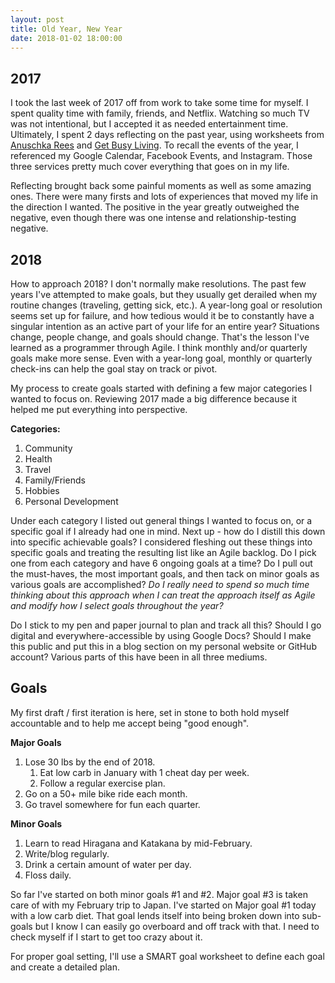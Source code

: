 ```yaml
---
layout: post
title: Old Year, New Year
date: 2018-01-02 18:00:00
---
```


## 2017

I took the last week of 2017 off from work to take some time for myself.  I spent quality time with family, friends, and Netflix.  Watching so much TV was not intentional, but I accepted it as needed entertainment time.  Ultimately, I spent 2 days reflecting on the past year, using worksheets from [Anuschka Rees](https://anuschkarees.com/blog/2017/12/28/your-year-in-review-2017/) and [Get Busy Living](http://getbusylivingblog.com/write-your-annual-review-plus-a-free-worksheet-to-help/).  To recall the events of the year, I referenced my Google Calendar, Facebook Events, and Instagram.  Those three services pretty much cover everything that goes on in my life.

Reflecting brought back some painful moments as well as some amazing ones.  There were many firsts and lots of experiences that moved my life in the direction I wanted.  The positive in the year greatly outweighed the negative, even though there was one intense and relationship-testing negative.

## 2018

How to approach 2018?  I don't normally make resolutions.  The past few years I've attempted to make goals, but they usually get derailed when my routine changes (traveling, getting sick, etc.).  A year-long goal or resolution seems set up for failure, and how tedious would it be to constantly have a singular intention as an active part of your life for an entire year?  Situations change, people change, and goals should change.  That's the lesson I've learned as a programmer through Agile.  I think monthly and/or quarterly goals make more sense.  Even with a year-long goal, monthly or quarterly check-ins can help the goal stay on track or pivot.

My process to create goals started with defining a few major categories I wanted to focus on.  Reviewing 2017 made a big difference because it helped me put everything into perspective.

**Categories:**

1. Community
2. Health
3. Travel
4. Family/Friends
5. Hobbies
6. Personal Development

Under each category I listed out general things I wanted to focus on, or a specific goal if I already had one in mind.  Next up - how do I distill this down into specific achievable goals?  I considered fleshing out these things into specific goals and treating the resulting list like an Agile backlog.  Do I pick one from each category and have 6 ongoing goals at a time?  Do I pull out the must-haves, the most important goals, and then tack on minor goals as various goals are accomplished?  *Do I really need to spend so much time thinking about this approach when I can treat the approach itself as Agile and modify how I select goals throughout the year?*

Do I stick to my pen and paper journal to plan and track all this?  Should I go digital and everywhere-accessible by using Google Docs?  Should I make this public and put this in a blog section on my personal website or GitHub account?  Various parts of this have been in all three mediums.

## Goals

My first draft / first iteration is here, set in stone to both hold myself accountable and to help me accept being "good enough".

**Major Goals**

1. Lose 30 lbs by the end of 2018.
    1. Eat low carb in January with 1 cheat day per week.
    2. Follow a regular exercise plan.
2. Go on a 50+ mile bike ride each month.
3. Go travel somewhere for fun each quarter.

**Minor Goals**

1. Learn to read Hiragana and Katakana by mid-February.
2. Write/blog regularly.
3. Drink a certain amount of water per day.
4. Floss daily.

So far I've started on both minor goals #1 and #2.  Major goal #3 is taken care of with my February trip to Japan.  I've started on Major goal #1 today with a low carb diet.  That goal lends itself into being broken down into sub-goals but I know I can easily go overboard and off track with that.  I need to check myself if I start to get too crazy about it.

For proper goal setting, I'll use a SMART goal worksheet to define each goal and create a detailed plan. 
